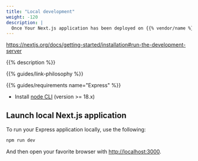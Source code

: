 ```yaml
---
title: "Local development"
weight: -120
description: |
  Once Your Next.js application has been deployed on {{% vendor/name %}}, you might want to start develop your application locally.
---
```


https://nextjs.org/docs/getting-started/installation#run-the-development-server


{{% description %}}

{{% guides/link-philosophy %}}

{{% guides/requirements name="Express" %}}
* Install [node CLI](https://nodejs.org/en/download/package-manager) (version >= 18.x)

[//]: # (## Create a MariaDb Docker container)

[//]: # (At the root of your project, create a ``docker-composer.yaml`` file with the following:)

[//]: # ()
[//]: # (```bash {location="docker-compose.yaml"})

[//]: # (version: '3')

[//]: # (volumes:)

[//]: # (  data:)

[//]: # (services:)

[//]: # (  db:)

[//]: # (    image: mariadb)

[//]: # (    environment:)

[//]: # (      MYSQL_ROOT_PASSWORD: password)

[//]: # (      MYSQL_DATABASE: express)

[//]: # (      MYSQL_USER: user)

[//]: # (      MYSQL_PASSWORD: password)

[//]: # (    volumes:)

[//]: # (      - data:/var/lib/mysql)

[//]: # (    ports:)

[//]: # (      - "3306:3306")

[//]: # (```)

[//]: # ()
[//]: # (And launch corresponding Docker container:)

[//]: # (```bash {location="Terminal"})

[//]: # (docker-compose up -d)

[//]: # (```)

[//]: # ()
[//]: # (## Adapt your Express application to use local Docker container)

[//]: # (For your Express application to use the local Docker container, adapt your ``index.js`` file, function `openConnection&#40;&#41;` with the following :)

[//]: # (```javascript)

[//]: # (...)

[//]: # (function openConnection&#40;&#41; {)

[//]: # (  return mysql.createConnection&#40;{)

[//]: # (    host: &#40;process.env.DB_HOST || '127.0.0.1'&#41;,)

[//]: # (    port: &#40;process.env.DB_PORT || '3306'&#41;,)

[//]: # (    user: &#40;process.env.DB_USERNAME || 'user'&#41;,)

[//]: # (    password: &#40;process.env.DB_PASSWORD || 'password'&#41;,)

[//]: # (    database: &#40;process.env.DB_DATABASE || 'express'&#41;)

[//]: # (  }&#41;;)

[//]: # (})

[//]: # (...)

[//]: # (```)

## Launch local Next.js application
To run your Express application locally, use the following:
```bash {location="Terminal"}
npm run dev
```

And then open your favorite browser with <a href="http://localhost:3000" target="_blank">http://localhost:3000</a>.

[//]: # ({{< note >}})
[//]: # (You might want your colleague to be able to do the same, so feel free to commit your changes on your favorite Git repository to share them with your team.)
[//]: # ({{< /note >}})

